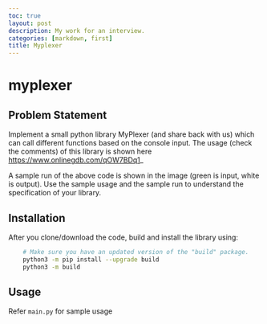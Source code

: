 ```yaml
---
toc: true
layout: post
description: My work for an interview.
categories: [markdown, first]
title: Myplexer
---
```

# myplexer


## Problem Statement


Implement a small python library MyPlexer (and share back with us) which can call different functions based on the console input.
The usage (check the comments) of this library is shown here https://www.onlinegdb.com/qOW7BDq1_


A sample run of the above code is shown in the image (green is input, white is output).   Use the sample usage and the sample run to understand the specification of your library.


## Installation


After you clone/download the code, build and install the library using:

```bash
    # Make sure you have an updated version of the "build" package.
    python3 -m pip install --upgrade build
    python3 -m build
```

## Usage

Refer `main.py` for sample usage
